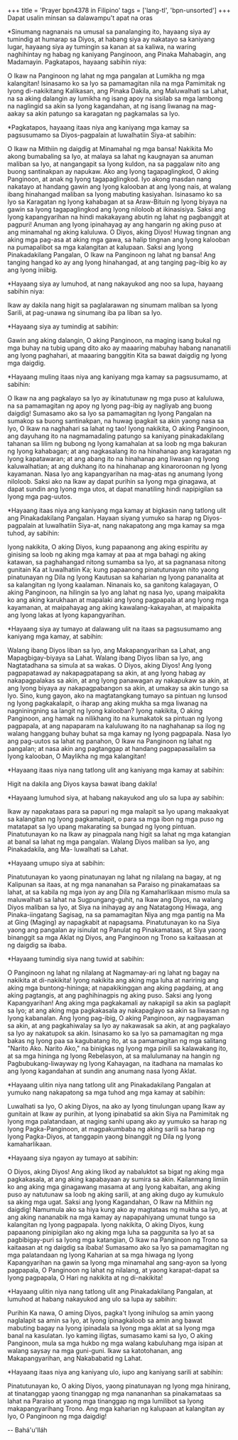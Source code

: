 +++
title = 'Prayer bpn4378 in Filipino'
tags = ['lang-tl', 'bpn-unsorted']
+++
Dapat usalin minsan sa dalawampu't apat na oras

*Sinumang nagnanais na umusal sa panalanging ito, hayaang siya ay tumindig at humarap sa Diyos, at habang siya ay nakatayo sa kaniyang lugar, hayaang siya ay tumingin sa kanan at sa kaliwa, na waring naghihintay ng habag ng kaniyang Panginoon, ang Pinaka Mahabagin, ang Madamayin. Pagkatapos, hayaang sabihin niya:

O Ikaw na Panginoon ng lahat ng mga pangalan at Lumikha ng mga kalangitan! Isinasamo ko sa Iyo sa pamamagitan nila na mga Pamimitak ng Iyong di-nakikitang Kalikasan, ang Pinaka Dakila, ang Maluwalhati sa Lahat, na sa aking dalangin ay lumikha ng isang apoy na sisilab sa mga lambong na naglingid sa akin sa Iyong kagandahan, at ng isang liwanag na mag-aakay sa akin patungo sa karagatan ng pagkamalas sa Iyo.

*Pagkatapos, hayaang itaas niya ang kaniyang mga kamay sa pagsusumamo sa Diyos-pagpalain at luwalhatiin Siya-at sabihin:

O Ikaw na Mithiin ng daigdig at Minamahal ng mga bansa! Nakikita Mo akong bumabaling sa Iyo, at malaya sa lahat ng kaugnayan sa anuman maliban sa Iyo, at nangangapit sa Iyong kuldon, na sa paggalaw nito ang buong santinakpan ay napukaw. Ako ang Iyong tagapaglingkod, O aking Panginoon, at anak ng Iyong tagapaglingkod. Iyo akong masdan nang nakatayo at handang gawin ang Iyong kalooban at ang Iyong nais, at walang ibang hinahangad maliban sa Iyong mabuting kasiyahan. Isinasamo ko sa Iyo sa Karagatan ng Iyong kahabagan at sa Araw-Bituin ng Iyong biyaya na gawin sa Iyong tagapaglingkod ang Iyong niloloob at ikinasisiya. Saksi ang Iyong kapangyarihan na hindi makakayang abutin ng lahat ng pagbanggit at pagpuri! Anuman ang Iyong ipinahayag ay ang hangarin ng aking puso at ang minamahal ng aking kaluluwa. O Diyos, aking Diyos! Huwag tingnan ang aking mga pag-asa at aking mga gawa, sa halip tingnan ang Iyong kalooban na pumapalibot sa mga kalangitan at kalupaan. Saksi ang Iyong Pinakadakilang Pangalan, O Ikaw na Panginoon ng lahat ng bansa! Ang tanging hangad ko ay ang Iyong hinahangad, at ang tanging pag-ibig ko ay ang Iyong iniibig.

*Hayaang siya ay lumuhod, at nang nakayukod ang noo sa lupa, hayaang sabihin niya:

Ikaw ay dakila nang higit sa paglalarawan ng sinumam maliban sa Iyong Sarili, at pag-unawa ng sinumang iba pa liban sa Iyo.

*Hayaang siya ay tumindig at sabihin:

Gawin ang aking dalangin, O aking Panginoon, na maging isang bukal ng mga buhay na tubig upang dito ako ay maaaring mabuhay habang nananatili ang Iyong paghahari, at maaaring banggitin Kita sa bawat daigdig ng Iyong mga daigdig.

*Hayaang muling itaas niya ang kaniyang mga kamay sa pagsusumamo, at sabihin:

O Ikaw na ang pagkalayo sa Iyo ay ikinatutunaw ng mga puso at kaluluwa, na sa pamamagitan ng apoy ng Iyong pag-ibig ay nagliyab ang buong daigdig! Sumasamo ako sa Iyo sa pamamagitan ng Iyong Pangalan na sumakop sa buong santinakpan, na huwag ipagkait sa akin yaong nasa sa Iyo, O Ikaw na naghahari sa lahat ng tao! Iyong nakikita, O aking Panginoon, ang dayuhang ito na nagmamadaling patungo sa kaniyang pinakadakilang tahanan sa lilim ng bubong ng Iyong kamahalan at sa loob ng mga bakuran ng Iyong kahabagan; at ang nagkasalang ito na hinahanap ang karagatan ng Iyong kapatawaran; at ang abang ito na hinahanap ang liwasan ng Iyong kaluwalhatian; at ang dukhang ito na hinahanap ang kinaroroonan ng Iyong kayamanan. Nasa Iyo ang kapangyarihan na mag-atas ng anumang Iyong niloloob. Saksi ako na Ikaw ay dapat purihin sa Iyong mga ginagawa, at dapat sundin ang Iyong mga utos, at dapat manatiling hindi napipigilan sa Iyong mga pag-uutos.

*Hayaang itaas niya ang kaniyang mga kamay at bigkasin nang tatlong ulit ang Pinakadakilang Pangalan. Hayaan siyang yumuko sa harap ng Diyos-pagpalain at luwalhatiin Siya-at, nang nakapatong ang mga kamay sa mga tuhod, ay sabihin:

Iyong nakikita, O aking Diyos, kung papaanong ang aking espiritu ay ginising sa loob ng aking mga kamay at paa at mga bahagi ng aking katawan, sa paghahangad nitong sumamba sa Iyo, at sa pagnanasa nitong gunitain Ka at luwalhatiin Ka; kung papaanong pinatutunayan nito yaong pinatunayan ng Dila ng Iyong Kautusan sa kaharian ng Iyong pananalita at sa kalangitan ng Iyong kaalaman. Ninanais ko, sa ganitong kalagayan, O aking Panginoon, na hilingin sa Iyo ang lahat ng nasa Iyo, upang maipakita ko ang aking karukhaan at mapalaki ang Iyong pagpapala at ang Iyong mga kayamanan, at maipahayag ang aking kawalang-kakayahan, at maipakita ang Iyong lakas at Iyong kapangyarihan.

*Hayaang siya ay tumayo at dalawang ulit na itaas sa pagsusumamo ang kaniyang mga kamay, at sabihin:

Walang ibang Diyos liban sa Iyo, ang Makapangyarihan sa Lahat, ang Mapagbigay-biyaya sa Lahat. Walang ibang Diyos liban sa Iyo, ang Nagtatadhana sa simula at sa wakas. O Diyos, aking Diyos! Ang Iyong pagpapatawad ay nakapagpatapang sa akin, at ang Iyong habag ay nakapagpalakas sa akin, at ang Iyong panawagan ay nakapukaw sa akin, at ang Iyong biyaya ay nakapagpabangon sa akin, at umakay sa akin tungo sa Iyo. Sino, kung gayon, ako na magtatangkang tumayo sa pintuan ng lunsod ng Iyong pagkakalapit, o iharap ang aking mukha sa mga liwanag na nagniningning sa langit ng Iyong kalooban? Iyong nakikita, O aking Panginoon, ang hamak na nilikhang ito na kumakatok sa pintuan ng Iyong pagpapala, at ang napaparam na kaluluwang ito na naghahanap sa ilog ng walang hanggang buhay buhat sa mga kamay ng Iyong pagpapala. Nasa Iyo ang pag-uutos sa lahat ng panahon, O Ikaw na Panginoon ng lahat ng pangalan; at nasa akin ang pagtanggap at handang pagpapasailalim sa Iyong kalooban, O Maylikha ng mga kalangitan!

*Hayaang itaas niya nang tatlong ulit ang kaniyang mga kamay at sabihin:

Higit na dakila ang Diyos kaysa bawat ibang dakila!

*Hayaang lumuhod siya, at habang nakayukod ang ulo sa lupa ay sabihin:

Ikaw ay napakataas para sa papuri ng mga malapit sa Iyo upang makaakyat sa kalangitan ng Iyong pagkamalapit, o para sa mga ibon ng mga puso ng matatapat sa Iyo upang makarating sa bungad ng Iyong pintuan. Pinatutunayan ko na Ikaw ay pinagpala nang higit sa lahat ng mga katangian at banal sa lahat ng mga pangalan. Walang Diyos maliban sa Iyo, ang Pinakadakila, ang Ma- luwalhati sa Lahat.

*Hayaang umupo siya at sabihin:

Pinatutunayan ko yaong pinatunayan ng lahat ng nilalang na bagay, at ng Kalipunan sa itaas, at ng mga nananahan sa Paraiso ng pinakamataas sa lahat, at sa kabila ng mga iyon ay ang Dila ng Kamaharlikaan mismo mula sa maluwalhati sa lahat na Sugpungang-guhit, na Ikaw ang Diyos, na walang Diyos maliban sa Iyo, at Siya na inihayag ay ang Natatagong Hiwaga, ang Pinaka-iingatang Sagisag, na sa pamamagitan Niya ang mga pantig na Ma at Ging (Maging) ay napagkabit at napagsama. Pinatutunayan ko na Siya yaong ang pangalan ay isinulat ng Panulat ng Pinakamataas, at Siya yaong binanggit sa mga Aklat ng Diyos, ang Panginoon ng Trono sa kaitaasan at ng daigdig sa ibaba.

*Hayaang tumindig siya nang tuwid at sabihin:

O Panginoon ng lahat ng nilalang at Nagmamay-ari ng lahat ng bagay na nakikita at di-nakikita! Iyong nakikita ang aking mga luha at naririnig ang aking mga buntong-hininga; at napakikinggan ang aking pagdaing, at ang aking pagtangis, at ang paghihinagpis ng aking puso. Saksi ang Iyong Kapangyarihan! Ang aking mga pagkakamali ay nakapigil sa akin sa paglapit sa Iyo; at ang aking mga pagkakasala ay nakapaglayo sa akin sa liwasan ng Iyong kabanalan. Ang Iyong pag-ibig, O aking Panginoon, ay nagpayaman sa akin, at ang pagkahiwalay sa Iyo ay nakawasak sa akin, at ang pagkalayo sa Iyo ay nakatupok sa akin. Isinasamo ko sa Iyo sa pamamagitan ng mga bakas ng Iyong paa sa kagubatang ito, at sa pamamagitan ng mga salitang "Narito Ako. Narito Ako," na binigkas ng Iyong mga pinili sa kalawakang ito, at sa mga hininga ng Iyong Rebelasyon, at sa malulumanay na hangin ng Pagbubukang-liwayway ng Iyong Kahayagan, na itadhana na mamalas ko ang Iyong kagandahan at sundin ang anumang nasa Iyong Aklat.

*Hayaang ulitin niya nang tatlong ulit ang Pinakadakilang Pangalan at yumuko nang nakapatong sa mga tuhod ang mga kamay at sabihin:

Luwalhati sa Iyo, O aking Diyos, na ako ay Iyong tinulungan upang Ikaw ay gunitain at Ikaw ay purihin, at Iyong ipinabatid sa akin Siya na Pamimitak ng Iyong mga palatandaan, at naging sanhi upang ako ay yumuko sa harap ng Iyong Pagka-Panginoon, at magpakumbaba ng aking sarili sa harap ng Iyong Pagka-Diyos, at tanggapin yaong binanggit ng Dila ng Iyong kamaharlikaan.

*Hayaang siya ngayon ay tumayo at sabihin:

O Diyos, aking Diyos! Ang aking likod ay nabaluktot sa bigat ng aking mga pagkakasala, at ang aking kapabayaan ay sumira sa akin. Kailanmang limiin ko ang aking mga ginagawang masama at ang Iyong kabaitan, ang aking puso ay natutunaw sa loob ng aking sarili, at ang aking dugo ay kumukulo sa aking mga ugat. Saksi ang Iyong Kagandahan, O Ikaw na Mithiin ng daigdig! Namumula ako sa hiya kung ako ay magtataas ng mukha sa Iyo, at ang aking nananabik na mga kamay ay napapahiyang umunat tungo sa kalangitan ng Iyong pagpapala. Iyong nakikita, O aking Diyos, kung papaanong pinipigilan ako ng aking mga luha sa paggunita sa Iyo at sa pagbibigay-puri sa Iyong mga katangian, O Ikaw na Panginoon ng Trono sa kaitaasan at ng daigdig sa ibaba! Sumasamo ako sa Iyo sa pamamagitan ng mga palatandaan ng Iyong Kaharian at sa mga hiwaga ng Iyong Kapangyarihan na gawin sa Iyong mga minamahal ang sang-ayon sa Iyong pagpapala, O Panginoon ng lahat ng nilalang, at yaong karapat-dapat sa Iyong pagpapala, O Hari ng nakikita at ng di-nakikita!

*Hayaang ulitin niya nang tatlong ulit ang Pinakadakilang Pangalan, at lumuhod at habang nakayukod ang ulo sa lupa ay sabihin:

Purihin Ka nawa, O aming Diyos, pagka't Iyong inihulog sa amin yaong naglalapit sa amin sa Iyo, at Iyong ipinagkaloob sa amin ang bawat mabuting bagay na Iyong ipinadala sa Iyong mga aklat at sa Iyong mga banal na kasulatan. Iyo kaming iligtas, sumasamo kami sa Iyo, O aking Panginoon, mula sa mga hukbo ng mga walang kabuluhang mga isipan at walang saysay na mga guni-guni. Ikaw sa katotohanan, ang Makapangyarihan, ang Nakababatid ng Lahat.

*Hayaang itaas niya ang kaniyang ulo, iupo ang kaniyang sarili at sabihin:

Pinatutunayan ko, O aking Diyos, yaong pinatunayan ng Iyong mga hinirang, at tinatanggap yaong tinanggap ng mga nanananhan sa pinakamataas sa lahat na Paraiso at yaong mga tinanggap ng mga lumilibot sa Iyong makapangyarihang Trono. Ang mga kaharian ng kalupaan at kalangitan ay Iyo, O Panginoon ng mga daigdig!

-- Bahá'u'lláh
